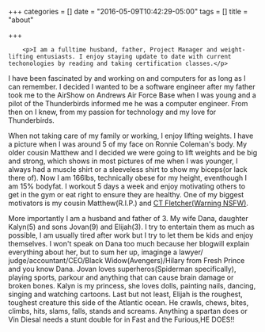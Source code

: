 +++
categories = []
date = "2016-05-09T10:42:29-05:00"
tags = []
title = "about"

+++

		<p>I am a fulltime husband, father, Project Manager and weight-lifting entusiasts. I enjoy staying update to date with current techonologies by reading and taking certification classes.</p>
<p>I have been fascinated by and working on and computers for as long as I can remember. I decided I wanted to be a software engineer after my father took me to the AirShow on Andrews Air Force Base when I was young and a pilot of the Thunderbirds informed me he was a computer engineer. From then on I knew, from my passion for technology and my love for Thunderbirds.</p>
<p>When not taking care of my family or working, I enjoy lifting weights. I have a picture when I was around 5 of my face on Ronnie Coleman's body. My older cousin Matthew and I decided we were going to lift weights and be big and strong, which shows in most pictures of me when I was younger, I always had a muscle shirt or a sleeveless shirt to show my biceps(or lack there of). Now I am 166lbs, technically obese for my height, eventhough I am 15% bodyfat. I workout 5 days a week and enjoy motivating others to get in the gym or eat right to ensure they are healthy. One of my biggest motivators is my cousin Matthew(R.I.P.) and <a href="http://youtu.be/K65LdneNzF0?t=17">CT Fletcher(Warning NSFW)</a>.  </p>
<p>More importantly I am a husband and father of 3. My wife Dana, daughter Kalyn(5) and sons Jovan(9) and Elijah(3). I try to entertain them as much as possible, I am usually tired after work but I try to let them be kids and enjoy themselves. I won't speak on Dana too much because her blogwill explain everything about her, but to sum her up, imaginge a lawyer/ judge/accountant/CEO/Black Widow(Avengers)/Hilary from Fresh Prince and you know Dana. Jovan loves superheros(Spiderman specifically), playing sports, parkour and anything that can cause brain damage or broken bones. Kalyn is my princess, she loves dolls, painting nails, dancing, singing and watching cartoons. Last but not least, Elijah is the roughest, toughest creature this side of the Atlantic ocean. He crawls, chews, bites, climbs, hits, slams, falls, stands and screams. Anything a spartan does or Vin Diesal needs a stunt double for in Fast and the Furious,HE DOES!! </p>
